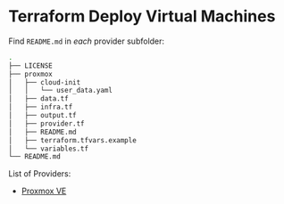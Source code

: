# Terraform Deploy Virtual Machines


Find `README.md` in *each* provider subfolder:
```bash
.
├── LICENSE
├── proxmox
│   ├── cloud-init
│   │   └── user_data.yaml
│   ├── data.tf
│   ├── infra.tf
│   ├── output.tf
│   ├── provider.tf
│   ├── README.md
│   ├── terraform.tfvars.example
│   └── variables.tf
└── README.md
```

List of Providers:
- [Proxmox VE](./proxmox/)
